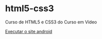 # html5-css3
 Curso de HTML5 e CSS3 do Curso em Vídeo
 
<a href="https://fabriciacastrogithub.github.io/html5-css3/desafio10/android.html">Executar o site android</a>
